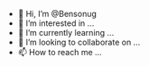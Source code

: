 - 👋 Hi, I’m @Bensonug
- 👀 I’m interested in ...
- 🌱 I’m currently learning ...
- 💞️ I’m looking to collaborate on ...
- 📫 How to reach me ...

<!---
Bensonug/Bensonug is a ✨ special ✨ repository because its `README.md` (this file) appears on your GitHub profile.
You can click the Preview link to take a look at your changes.
--->
